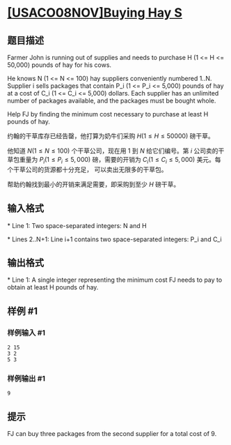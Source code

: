 # [[USACO08NOV]Buying Hay S](https://www.luogu.com.cn/problem/P2918)

## 题目描述

Farmer John is running out of supplies and needs to purchase H (1 <= H <= 50,000) pounds of hay for his cows.

He knows N (1 <= N <= 100) hay suppliers conveniently numbered 1..N. Supplier i sells packages that contain P\_i (1 <= P\_i <= 5,000) pounds of hay at a cost of C\_i (1 <= C\_i <= 5,000) dollars. Each supplier has an unlimited number of packages available, and the packages must be bought whole.

Help FJ by finding the minimum cost necessary to purchase at least H pounds of hay.

约翰的干草库存已经告罄，他打算为奶牛们采购 $H(1 \leq H \leq 50000)$ 磅干草。

他知道 $N(1 \leq N\leq 100)$ 个干草公司，现在用 $1$ 到 $N$ 给它们编号。第 $i$ 公司卖的干草包重量为 $P_i (1 \leq P_i \leq 5,000)$ 磅，需要的开销为 $C_i (1 \leq C_i \leq 5,000)$ 美元。每个干草公司的货源都十分充足， 可以卖出无限多的干草包。

帮助约翰找到最小的开销来满足需要，即采购到至少 $H$ 磅干草。

## 输入格式

\* Line 1: Two space-separated integers: N and H

\* Lines 2..N+1: Line i+1 contains two space-separated integers: P\_i and C\_i

## 输出格式

\* Line 1: A single integer representing the minimum cost FJ needs to pay to obtain at least H pounds of hay.

## 样例 #1

### 样例输入 #1

```
2 15 
3 2 
5 3
```

### 样例输出 #1

```
9
```

## 提示

FJ can buy three packages from the second supplier for a total cost of 9.